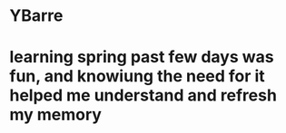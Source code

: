 # YBarre
# learning spring past few days was fun, and knowiung the need for it helped me understand and refresh my memory 

